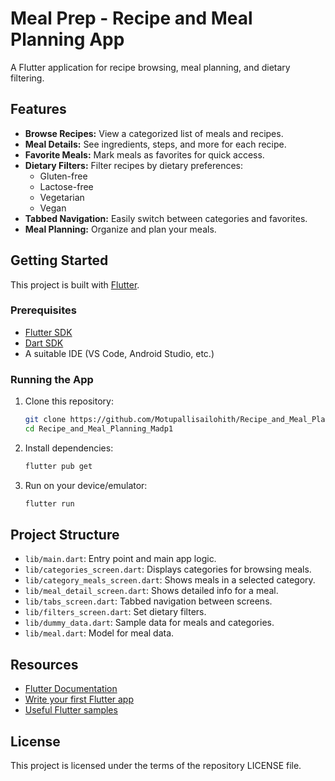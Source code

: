 # Meal Prep - Recipe and Meal Planning App

A Flutter application for recipe browsing, meal planning, and dietary filtering.

## Features

- **Browse Recipes:** View a categorized list of meals and recipes.
- **Meal Details:** See ingredients, steps, and more for each recipe.
- **Favorite Meals:** Mark meals as favorites for quick access.
- **Dietary Filters:** Filter recipes by dietary preferences:
  - Gluten-free
  - Lactose-free
  - Vegetarian
  - Vegan
- **Tabbed Navigation:** Easily switch between categories and favorites.
- **Meal Planning:** Organize and plan your meals.

## Getting Started

This project is built with [Flutter](https://flutter.dev/).

### Prerequisites

- [Flutter SDK](https://docs.flutter.dev/get-started/install)
- [Dart SDK](https://dart.dev/get-dart)
- A suitable IDE (VS Code, Android Studio, etc.)

### Running the App

1. Clone this repository:
   ```bash
   git clone https://github.com/Motupallisailohith/Recipe_and_Meal_Planning_Madp1.git
   cd Recipe_and_Meal_Planning_Madp1
   ```
2. Install dependencies:
   ```bash
   flutter pub get
   ```
3. Run on your device/emulator:
   ```bash
   flutter run
   ```

## Project Structure

- `lib/main.dart`: Entry point and main app logic.
- `lib/categories_screen.dart`: Displays categories for browsing meals.
- `lib/category_meals_screen.dart`: Shows meals in a selected category.
- `lib/meal_detail_screen.dart`: Shows detailed info for a meal.
- `lib/tabs_screen.dart`: Tabbed navigation between screens.
- `lib/filters_screen.dart`: Set dietary filters.
- `lib/dummy_data.dart`: Sample data for meals and categories.
- `lib/meal.dart`: Model for meal data.

## Resources

- [Flutter Documentation](https://docs.flutter.dev/)
- [Write your first Flutter app](https://docs.flutter.dev/get-started/codelab)
- [Useful Flutter samples](https://docs.flutter.dev/cookbook)

## License

This project is licensed under the terms of the repository LICENSE file.
